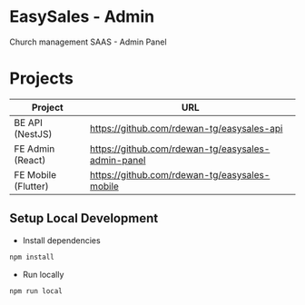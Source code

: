 # EasySales - Admin 
Church management SAAS - Admin Panel


# Projects

| Project               | URL                                            |
| --------------------- | ---------------------------------------------- |
| BE API (NestJS)       | https://github.com/rdewan-tg/easysales-api      |
| FE Admin (React)      | https://github.com/rdewan-tg/easysales-admin-panel |
| FE Mobile (Flutter)   | https://github.com/rdewan-tg/easysales-mobile      |

## Setup Local Development
* Install dependencies
```bash
npm install
```
* Run locally
```bash
npm run local
```